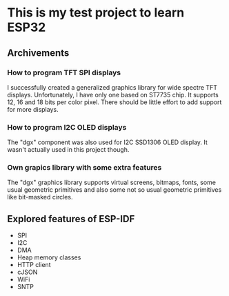 # This is my test project to learn ESP32

## Archivements

### How to program TFT SPI displays

I successfully created a generalized graphics library for wide spectre TFT displays. Unfortunately, I have only one based on ST7735 chip. 
It supports 12, 16 and 18 bits per color pixel. There should be little effort to add support for more displays.

### How to program I2C OLED displays

The "dgx" component was also used for I2C SSD1306 OLED display. It wasn't actually used in this project though.

### Own grapics library with some extra features

The "dgx" graphics library supports virtual screens, bitmaps, fonts, some usual geometric primitives and also some 
not so usual geometric primitives like bit-masked circles.

## Explored features of ESP-IDF

* SPI
* I2C
* DMA
* Heap memory classes
* HTTP client
* cJSON
* WiFi
* SNTP
